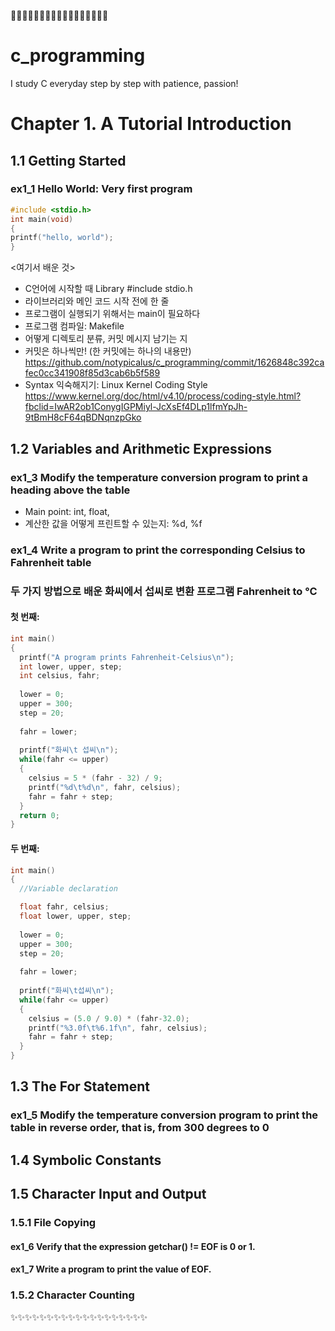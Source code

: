:milky_way::milky_way::milky_way::milky_way::milky_way::milky_way::milky_way::milky_way::milky_way::milky_way::milky_way::milky_way::milky_way::milky_way::milky_way::milky_way::milky_way:
# c_programming
I study C everyday step by step with patience, passion!

# Chapter 1. A Tutorial Introduction
## 1.1 Getting Started 
### ex1_1 Hello World: Very first program
```c
#include <stdio.h>
int main(void)
{
printf("hello, world");
}
```
<여기서 배운 것>
- C언어에 시작할 때 Library #include stdio.h
- 라이브러리와 메인 코드 시작 전에 한 줄 
- 프로그램이 실행되기 위해서는 main이 필요하다
- 프로그램 컴파일: Makefile 
- 어떻게 디렉토리 분류, 커밋 메시지 남기는 지 
- 커밋은 하나씩만! (한 커밋에는 하나의 내용만) https://github.com/notypicalus/c_programming/commit/1626848c392cafec0cc341908f85d3cab6b5f589
- Syntax 익숙해지기: Linux Kernel Coding Style 
https://www.kernel.org/doc/html/v4.10/process/coding-style.html?fbclid=IwAR2ob1ConygIGPMiyl-JcXsEf4DLp1lfmYpJh-9tBmH8cF64qBDNqnzpGko

## 1.2 Variables and Arithmetic Expressions
### ex1_3 Modify the temperature conversion program to print a heading above the table 

- Main point: int, float, 
- 계산한 값을 어떻게 프린트할 수 있는지: %d, %f

### ex1_4 Write a program to print the corresponding Celsius to Fahrenheit table  

### 두 가지 방법으로 배운 화씨에서 섭씨로 변환 프로그램 Fahrenheit to °C
#### 첫 번째: 
```c
int main()
{
  printf("A program prints Fahrenheit-Celsius\n");
  int lower, upper, step;
  int celsius, fahr;
  
  lower = 0;
  upper = 300;
  step = 20;
  
  fahr = lower;
  
  printf("화씨\t 섭씨\n");
  while(fahr <= upper)
  {
    celsius = 5 * (fahr - 32) / 9;
    printf("%d\t%d\n", fahr, celsius);
    fahr = fahr + step;
  }
  return 0;
}
```

#### 두 번째:

```c
int main()
{
  //Variable declaration

  float fahr, celsius;
  float lower, upper, step;
  
  lower = 0;
  upper = 300;
  step = 20;
  
  fahr = lower; 
  
  printf("화씨\t섭씨\n");
  while(fahr <= upper)
  {
    celsius = (5.0 / 9.0) * (fahr-32.0);
    printf("%3.0f\t%6.1f\n", fahr, celsius);
    fahr = fahr + step;
  }
}
```

## 1.3 The For Statement
### ex1_5 Modify the temperature conversion program to print the table in reverse order, that is, from 300 degrees to 0

## 1.4 Symbolic Constants
## 1.5 Character Input and Output
### 1.5.1 File Copying
#### ex1_6 Verify that the expression getchar() != EOF is 0 or 1.
#### ex1_7 Write a program to print the value of EOF.
### 1.5.2 Character Counting

:sparkles::sparkles::sparkles::sparkles::sparkles::sparkles::sparkles::sparkles::sparkles::sparkles::sparkles::sparkles::sparkles::sparkles::sparkles::sparkles::sparkles::sparkles::sparkles:

